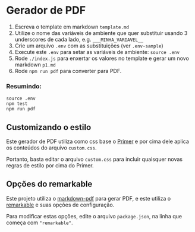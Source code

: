 # Gerador de PDF

1. Escreva o template em markdown ```template.md```
2. Utilize o nome das variáveis de ambiente que quer substituir usando 3
underscores de cada lado, e.g. ```___MINHA_VARIAVEL__```
3. Crie um arquivo ```.env``` com as substituições (ver ```.env-sample```)
4. Execute este ```.env``` para setar as variáveis de ambiente: ```source .env```
5. Rode ```./index.js``` para enxertar os valores no template e gerar um novo
markdown ```p1.md```
6. Rode ```npm run pdf``` para converter para PDF.

### Resumindo:

```
source .env
npm test
npm run pdf
```

## Customizando o estilo

Este gerador de PDF utiliza como css base o [Primer](http://primercss.io/) e
por cima dele aplica os conteúdos do arquivo ```custom.css```.

Portanto, basta editar o arquivo ```custom.css``` para incluir quaisquer novas
regras de estilo por cima do Primer.

## Opções do remarkable

Este projeto utiliza o [markdown-pdf](https://www.npmjs.com/package/markdown-pdf)
para gerar PDF, e este utiliza o [remarkable](https://www.npmjs.com/package/remarkable)
e suas opções de configuração.

Para modificar estas opções, edite o arquivo ```package.json```, na linha que
começa com ```"remarkable"```.
